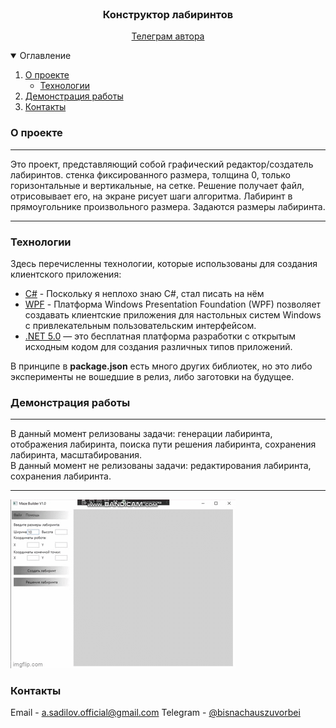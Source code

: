 <br />
<p align="center">
  <h3 align="center">Конструктор лабиринтов</h3>
  <p align="center">
    <a href="https://t.me/bisnachauszuvorbei">Телеграм автора</a>
  </p>
</p>

<details open="open">
  <summary>Оглавление</summary>
  <ol>
    <li>
      <a href="#О проекте">О проекте</a>
      <ul>
        <li><a href="#Технологии">Технологии</a></li>
      </ul>
    </li>
    <li><a href="#Демонстрация работы">Демонстрация работы</a></li>
    <li><a href="#Контакты">Контакты</a></li>
  </ol>
</details>

### О проекте

___
Это проект, представляющий собой графический редактор/создатель лабиринтов. стенка фиксированного размера, толщина 0, только горизонтальные и вертикальные, на сетке.
Решение получает файл, отрисовывает его, на экране рисует шаги алгоритма. 
Лабиринт в прямоугольнике произвольного размера. 
Задаются размеры лабиринта.
___

### Технологии

Здесь перечисленны технологии, которые использованы для создания
клиентского приложения:

* [C#]() - Поскольку я неплохо знаю C#, стал писать на нём 
* [WPF]() - Платформа Windows Presentation Foundation (WPF) позволяет создавать клиентские приложения для настольных систем Windows с привлекательным пользовательским интерфейсом.
* [.NET 5.0]() — это бесплатная платформа разработки с открытым исходным кодом для создания различных типов приложений.


В принципе в **package.json** есть много других библиотек, но это либо эксперименты не вошедшие в релиз, либо заготовки на
будущее.


### Демонстрация работы
___
В данный момент релизованы задачи: генерации лабиринта, отображения лабиринта, поиска пути решения лабиринта, сохранения лабиринта, масштабирования.
<br />
В данный момент не релизованы задачи: редактирования лабиринта, сохранения лабиринта.
___
![screen-gif](./maze_demo.gif)


### Контакты

Email - [a.sadilov.official@gmail.com](mailto:a.sadilov.official@gmail.com)
Telegram - [@bisnachauszuvorbei](https://t.me/bisnachauszuvorbei)
